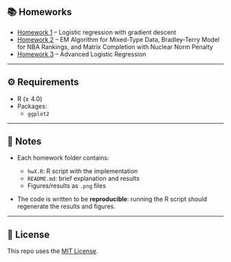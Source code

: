 ## 📚 Homeworks

- [Homework 1](Homework1/) – Logistic regression with gradient descent  
- [Homework 2](Homework2/) – EM Algorithm for Mixed-Type Data, Bradley-Terry Model for NBA Rankings, and Matrix Completion with Nuclear Norm Penalty  
- [Homework 3](Homework3/) – Advanced Logistic Regression  

---

## ⚙️ Requirements
- R (≥ 4.0)  
- Packages:  
  - `ggplot2`

---

## 🔑 Notes
- Each homework folder contains:  
  - `hwX.R`: R script with the implementation  
  - `README.md`: brief explanation and results  
  - Figures/results as `.png` files  

- The code is written to be **reproducible**: running the R script should regenerate the results and figures.

---

## 📌 License
This repo uses the [MIT License](LICENSE).

